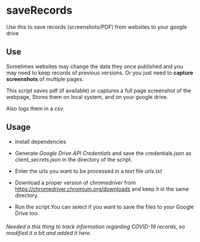 # saveRecords
Use this to save records (screenshots/PDF) from websites to your google drive

## Use
Sometimes websites may change the data they once published and you may need to keep records of previous versions.
Or you just need to **capture screenshots** of multiple pages.

This script saves pdf (if available) or captures a full page screenshot of the webpage,
Stores them on local system, and on your google drive.

Also logs them in a csv.

## Usage
- Install dependencies

- Generate *Google Drive API Credentials* and save the credentials.json as *client_secrets.json* in the directory of the script.

- Enter the urls you want to be processed in a text file *urls.txt*

- Download a proper version of *chromedriver* from https://chromedriver.chromium.org/downloads and keep it in the same directory.

- Run the script.You can select if you want to save the files to your Google Drive too.

###### Needed a this thing to track information regarding COVID-19 records, so modified it a bit and added it here.
